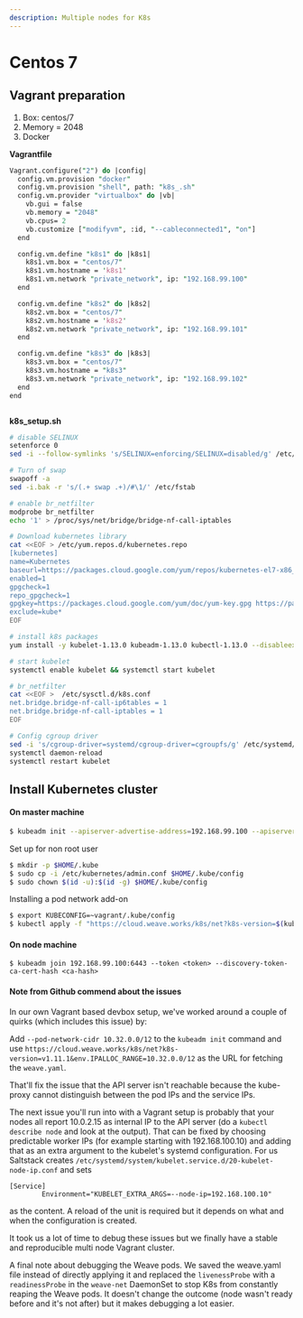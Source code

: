 ```yaml
---
description: Multiple nodes for K8s
---
```


# Centos 7

## Vagrant preparation

1. Box: centos/7
2. Memory = 2048
3. Docker

**Vagrantfile**

```perl
Vagrant.configure("2") do |config|
  config.vm.provision "docker"
  config.vm.provision "shell", path: "k8s_.sh"
  config.vm.provider "virtualbox" do |vb|
    vb.gui = false
    vb.memory = "2048"
    vb.cpus= 2
    vb.customize ["modifyvm", :id, "--cableconnected1", "on"]
  end

  config.vm.define "k8s1" do |k8s1|
    k8s1.vm.box = "centos/7"
    k8s1.vm.hostname = 'k8s1'
    k8s1.vm.network "private_network", ip: "192.168.99.100"
  end

  config.vm.define "k8s2" do |k8s2|
    k8s2.vm.box = "centos/7"
    k8s2.vm.hostname = 'k8s2'
    k8s2.vm.network "private_network", ip: "192.168.99.101"
  end

  config.vm.define "k8s3" do |k8s3|
    k8s3.vm.box = "centos/7"
    k8s3.vm.hostname = "k8s3"
    k8s3.vm.network "private_network", ip: "192.168.99.102"
  end
end



```

**k8s\_setup.sh**

```bash
# disable SELINUX
setenforce 0
sed -i --follow-symlinks 's/SELINUX=enforcing/SELINUX=disabled/g' /etc/sysconfig/selinux

# Turn of swap
swapoff -a
sed -i.bak -r 's/(.+ swap .+)/#\1/' /etc/fstab

# enable br_netfilter
modprobe br_netfilter
echo '1' > /proc/sys/net/bridge/bridge-nf-call-iptables

# Download kubernetes library
cat <<EOF > /etc/yum.repos.d/kubernetes.repo
[kubernetes]
name=Kubernetes
baseurl=https://packages.cloud.google.com/yum/repos/kubernetes-el7-x86_64
enabled=1
gpgcheck=1
repo_gpgcheck=1
gpgkey=https://packages.cloud.google.com/yum/doc/yum-key.gpg https://packages.cloud.google.com/yum/doc/rpm-package-key.gpg
exclude=kube*
EOF

# install k8s packages
yum install -y kubelet-1.13.0 kubeadm-1.13.0 kubectl-1.13.0 --disableexcludes=kubernetes

# start kubelet
systemctl enable kubelet && systemctl start kubelet

# br_netfilter
cat <<EOF >  /etc/sysctl.d/k8s.conf
net.bridge.bridge-nf-call-ip6tables = 1
net.bridge.bridge-nf-call-iptables = 1
EOF

# Config cgroup driver
sed -i 's/cgroup-driver=systemd/cgroup-driver=cgroupfs/g' /etc/systemd/system/kubelet.service.d/10-kubeadm.conf
systemctl daemon-reload
systemctl restart kubelet


```

## Install Kubernetes cluster

#### On master machine

```bash
$ kubeadm init --apiserver-advertise-address=192.168.99.100 --apiserver-cert-extra-sans=192.168.99.100 --node-name $(hostname -s) --pod-network-cidr 10.32.0.0/12
```

Set up for non root user

```bash
$ mkdir -p $HOME/.kube
$ sudo cp -i /etc/kubernetes/admin.conf $HOME/.kube/config
$ sudo chown $(id -u):$(id -g) $HOME/.kube/config
```

Installing a pod network add-on

```bash
$ export KUBECONFIG=~vagrant/.kube/config
$ kubectl apply -f "https://cloud.weave.works/k8s/net?k8s-version=$(kubectl version | base64 | tr -d '\n')&env.IPALLOC_RANGE=10.32.0.0/12"
```

#### On node machine

```
$ kubeadm join 192.168.99.100:6443 --token <token> --discovery-token-ca-cert-hash <ca-hash>
```



#### Note from Github commend about the issues

In our own Vagrant based devbox setup, we've worked around a couple of quirks \(which includes this issue\) by:

Add `--pod-network-cidr 10.32.0.0/12` to the `kubeadm init` command and use `https://cloud.weave.works/k8s/net?k8s-version=v1.11.1&env.IPALLOC_RANGE=10.32.0.0/12` as the URL for fetching the `weave.yaml`.

That'll fix the issue that the API server isn't reachable because the kube-proxy cannot distinguish between the pod IPs and the service IPs.

The next issue you'll run into with a Vagrant setup is probably that your nodes all report 10.0.2.15 as internal IP to the API server \(do a `kubectl describe node` and look at the output\). That can be fixed by choosing predictable worker IPs \(for example starting with 192.168.100.10\) and adding that as an extra argument to the kubelet's systemd configuration. For us Saltstack creates `/etc/systemd/system/kubelet.service.d/20-kubelet-node-ip.conf` and sets

```text
[Service]
        Environment="KUBELET_EXTRA_ARGS=--node-ip=192.168.100.10"
```

as the content. A reload of the unit is required but it depends on what and when the configuration is created.

It took us a lot of time to debug these issues but we finally have a stable and reproducible multi node Vagrant cluster.

A final note about debugging the Weave pods. We saved the weave.yaml file instead of directly applying it and replaced the `livenessProbe` with a `readinessProbe` in the `weave-net` DaemonSet to stop K8s from constantly reaping the Weave pods. It doesn't change the outcome \(node wasn't ready before and it's not after\) but it makes debugging a lot easier.

